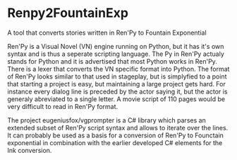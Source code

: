 # Renpy2FountainExp
A tool that converts stories written in Ren'Py to Fountain Exponential 

Ren'Py is a Visual Novel (VN) engine running on Python, but it has it's own syntax and is thus a seperate scripting language.
The Py in Ren'Py actualy stands for Python and it is advertised that most Python works in Ren'Py.
There is a lexer that converts the VN specific format into Python.
The format of Ren'Py looks similar to that used in stageplay, but is simplyfied to a point that starting a project is easy, but maintaining a large project gets hard.
For instance every dialog line is preceded by the actor saying it, but the actor is generaly abreviated to a single letter.
A movie script of 110 pages would be very difficult to read in Ren'Py format.


The project eugeniusfox/vgprompter is a C# library which parses an extended subset of Ren'Py script syntax and allows to iterate over the lines.
It can probably be used as a basis for a conversion of Ren'Py to Founctain exponential in combination with the earlier developed C# elements for the Ink conversion.
